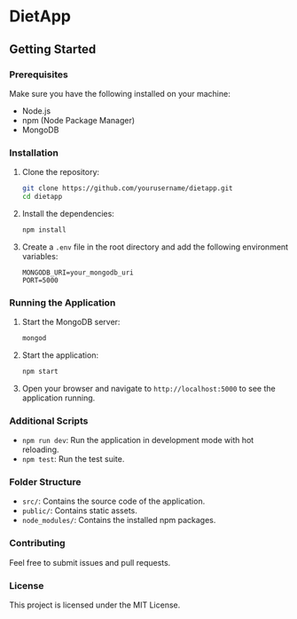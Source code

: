 # DietApp

## Getting Started

### Prerequisites

Make sure you have the following installed on your machine:
- Node.js
- npm (Node Package Manager)
- MongoDB

### Installation

1. Clone the repository:
	```bash
	git clone https://github.com/yourusername/dietapp.git
	cd dietapp
	```
2. Install the dependencies:
	```bash
	npm install
	```

3. Create a `.env` file in the root directory and add the following environment variables:
	```
	MONGODB_URI=your_mongodb_uri
	PORT=5000
	```

### Running the Application

1. Start the MongoDB server:
	```bash
	mongod
	```

2. Start the application:
	```bash
	npm start
	```

3. Open your browser and navigate to `http://localhost:5000` to see the application running.

### Additional Scripts

- `npm run dev`: Run the application in development mode with hot reloading.
- `npm test`: Run the test suite.

### Folder Structure

- `src/`: Contains the source code of the application.
- `public/`: Contains static assets.
- `node_modules/`: Contains the installed npm packages.

### Contributing

Feel free to submit issues and pull requests.

### License

This project is licensed under the MIT License.
